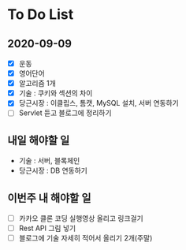 # To Do List

## 2020-09-09
- [x] 운동
- [x] 영어단어
- [x] 알고리즘 1개
- [x] 기술 : 쿠키와 섹션의 차이
- [x] 당근시장 : 이클립스, 톰캣, MySQL 설치, 서버 연동하기
- [ ] Servlet 듣고 블로그에 정리하기 

## 내일 해야할 일
- 기술 : 서버, 블록체인
- 당근시장 : DB 연동하기

## 이번주 내 해야할 일

- [ ] 카카오 클론 코딩 실행영상 올리고 링크걸기
- [ ] Rest API 그림 넣기
- [ ] 블로그에 기술 자세히 적어서 올리기 2개(주말)
